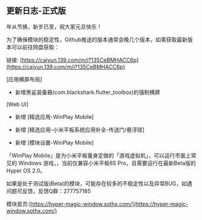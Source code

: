 ## 更新日志-正式版

年从节换，新岁已至，祝大家元旦快乐！

为了确保模块的稳定性，Github推送的版本通常会晚几个版本，如需获取最新版本可以前往网盘获取：

链接: [https://caiyun.139.com/m/i?135CeBMHACC6p](https://caiyun.139.com/m/i?135CeBMHACC6p)

[应用横屏布局]

- 新增黑鲨装备箱(com.blackshark.flutter_toolbox)的强制横屏

[Web UI]

- 新增 [精选应用-WinPlay Mobile]

- 新增 [精选应用-小米平板系统应用补全-传送门/悬浮球]

- 新增 [模块设置-WinPlay Mobile]

「WinPlay Mobile」是为小米平板量身定做的「游戏虚拟机」，可以运行市面上常见的 Windows 游戏，，当前仅兼容小米平板6S Pro，且需要运行在最新Beta版的Hyper OS 2.0。




如果是处于测试版(Beta)的模块，可能存在较多的不稳定性以及异常BUG，如遇问题可反馈，反馈Q群：277757185

模块首页:[https://hyper-magic-window.sothx.com/](https://hyper-magic-window.sothx.com/)
